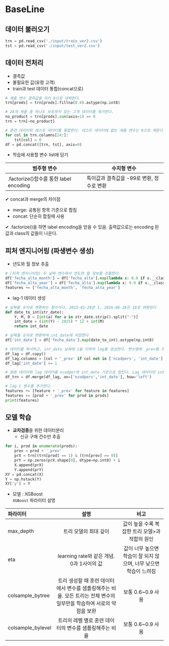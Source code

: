 # BaseLine

## 데이터 불러오기

```python
trn = pd.read_csv('./input/train_ver2.csv')
tst = pd.read_csv('./input/test_ver2.csv')
```

## 데이터 전처리
- 결측값
- 불필요한 값(유령 고객)
- train과 test 데이터 통합(concat으로)

```python
# 제품 변수 결측값을 미리 0으로 대체한다.
trn[prods] = trn[prods].fillna(0.0).astype(np.int8)

# 24개 제품 중 하나도 보유하지 않는 고객 데이터를 제거한다.
no_product = trn[prods].sum(axis=1) == 0
trn = trn[~no_product]

# 훈련 데이터와 테스트 데이터를 통합한다. 테스트 데이터에 없는 제품 변수는 0으로 채운다.
for col in trn.columns[24:]:
    tst[col] = 0
df = pd.concat([trn, tst], axis=0)
```

- 학습에 사용할 변수 list에 담기

|범주형 변수|수치형 변수|
|------|------|
|.factorize()함수를 통한 label encoding|특이값과 결측값을 -99로 변환, 정수로 변환|


✔ concat과 merge의 차이점  
- merge: 공통된 항목 기준으로 합침
- concat: 단순히 합칠때 사용

✔ .factorize()을 하면 label encoding을 얻을 수 있음. 출력값으로는 encoding 된 값과 class의 값들이 나온다.


## 피처 엔지니어링 (파생변수 생성)

- 년도와 월 정보 추출

```python
# (피쳐 엔지니어링) 두 날짜 변수에서 연도와 월 정보를 추출한다.
df['fecha_alta_month'] = df['fecha_alta'].map(lambda x: 0.0 if x.__class__ is float else float(x.split('-')[1])).astype(np.int8)
df['fecha_alta_year'] = df['fecha_alta'].map(lambda x: 0.0 if x.__class__ is float else float(x.split('-')[0])).astype(np.int16)
features += ['fecha_alta_month', 'fecha_alta_year']
```

- lag-1 데이터 생성

```python
# 날짜를 숫자로 변환하는 함수이다. 2015-01-28은 1, 2016-06-28은 18로 변환된다
def date_to_int(str_date):
    Y, M, D = [int(a) for a in str_date.strip().split("-")] 
    int_date = (int(Y) - 2015) * 12 + int(M)
    return int_date

# 날짜를 숫자로 변환하여 int_date에 저장한다
df['int_date'] = df['fecha_dato'].map(date_to_int).astype(np.int8)

# 데이터를 복사하고, int_date 날짜에 1을 더하여 lag를 생성한다. 변수명에 _prev를 추가한다.
df_lag = df.copy()
df_lag.columns = [col + '_prev' if col not in ['ncodpers', 'int_date'] else col for col in df.columns ]
df_lag['int_date'] += 1

# 원본 데이터와 lag 데이터를 ncodper와 int_date 기준으로 합친다. Lag 데이터의 int_date는 1 밀려 있기 때문에, 저번 달의 제품 정보가 삽입된다.
df_trn = df.merge(df_lag, on=['ncodpers','int_date'], how='left')

# lag-1 변수를 추가한다.
features += [feature + '_prev' for feature in features]
features += [prod + '_prev' for prod in prods]
print(features)
```

## 모델 학습
- **교차검증**을 위한 데이터분리
    - 신규 구매 건수만 추출
    
```python
for i, prod in enumerate(prods):
    prev = prod + '_prev'
    prX = trn[(trn[prod] == 1) & (trn[prev] == 0)]
    prY = np.zeros(prX.shape[0], dtype=np.int8) + i
    X.append(prX)
    Y.append(prY)
XY = pd.concat(X)
Y = np.hstack(Y)
XY['y'] = Y
```

- 모델 : XGBoost  
```XGBoost``` 파라미터 설명

| 파라미터 | 설명 | 비고 |
|:------|:-----------:|:-----------:|
|max_depth|트리 모델의 최대 깊이|값이 높을 수록 복잡한 트리 모델>과적합의 원인|
|eta|learning rate와 같은 개념. 0과 1사이의 값|값이 너무 높으면 학습이 잘 되지 않으며, 너무 낮으면 학습이 느려짐|
|colsample_bytree|트리 생성할 때 훈련 데이터에서 변수를 샘플링해주는 비율. 모든 트리는 전체 변수의 일부만을 학습하여 서로의 약점을 보완| 보통 0.6~0.9 사용
|colsample_bylevel|트리의 레벨 별로 훈련 데이터의 변수를 샘플링해주는 비율| 보통 0.6~0.9 사용
